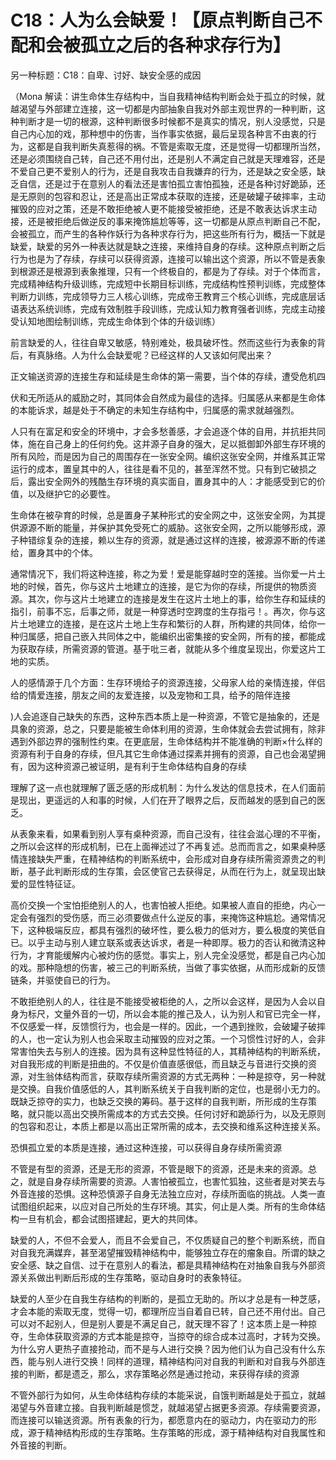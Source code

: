 # C18：人为么会缺爱！【原点判断自己不配和会被孤立之后的各种求存行为】

另一种标题：C18：自卑、讨好、缺安全感的成因

（Mona 解读：讲生命体生存结构中，当自我精神结构判断会处于孤立的时候，就越渴望与外部建立连接，这一切都是内部抽象自我对外部主观世界的一种判断，这种判断才是一切的根源，这种判断很多时候都不是真实的情况，别人没感觉，只是自己内心加的戏，那种想中的伤害，当作事实依据，最后呈现各种言不由衷的行为，这都是自我判断失真惹得的祸。不管是索取无度，还是觉得一切都理所当然，还是必须围绕自己转，自己还不用付出，还是别人不满定自己就是天理难容，还是不爱自己更不爱别人的行为，还是自我攻击自我嫌弃的行为，还是缺之安全感，缺乏自信，还是过于在意别人的看法还是害怕孤立害怕孤独，还是各种讨好跪舔，还是无原则的包容和忍让，还是高出正常成本获取的连接，还是破罐子破摔率，主动摧毁的应对之策，还是不敢拒绝被人更不能接受被拒绝，还是不敢表达诉求主动接，还是被拒绝后做逆反的事来掩饰尴尬等等，这一切都是从原点判断自己不配，会被孤立，而产生的各种作妖行为各种求存行为，把这些所有行为，概括一下就是缺爱，缺爱的另外一种表达就是缺之连接，来维持自身的存续。这种原点判断之后行为也是为了存续，存续可以获得资源，连接可以输出这个资源，所以不管是表象到根源还是根源到表象推理，只有一个终极自的，都是为了存续。对于个体而言，完成精神结构升级训练，完成短中长期目标训练，完成结构性预判训练，完成整体判断力训练，完成领导力三人核心训练，完成帝王教育三个核心训练，完成底层话语表达系统训练，完成有效制胜手段训练，完成认知力教育强者训练，完成主动接受认知地图绘制训练，完成生命体到个体的升级训练）

前言缺爱的人，往往自卑又敏感，特别难处，极具破坏性。然而这些行为表象的背后，有真脉络。人为什么会缺爱呢？已经这样的人又该如何爬出来？

正文输送资源的连接生存和延续是生命体的第一需要，当个体的存续，遭受危机四

伏和无所适从的威励之时，其同体会自然成为最佳的选择。归属感从来都是生命体的本能诉求，越是处于不确定的未知生存结构中，归属感的需求就越强烈。

人只有在富足和安全的环境中，才会多愁善感，才会追逐个体的自用，并抗拒共同体，施在自己身上的任何约免。这并源子自身的强大，足以抵御卸外部生存环境的所有风险，而是因为自己的周围存在一张安全网。编织这张安全网，并维系其正常运行的成本，置皇其中的人，往往是看不见的，甚至浑然不觉。只有到它破损之后，露出安全网外的残酷生存环境的真实面自，置身其中的人：才能感受到它的价值，以及继护它的必要性。

生命体在被孕育的时候，总是置身子某种形式的安全网之中，这张安全网，为其提供源源不断的能量，并保护其免受死亡的威胁。这张安全网，之所以能够形成，源子种错综复杂的连接，赖以生存的资源，就是通过这样的连接，被源源不断的传递给，置身其中的个体。

通常情况下，我们将这种连接，称之为爱！爱是能穿越时空的莲接。当你爱一片土地的时候，首先，你与这片土地建立的连接，是它为你的存续，所提供的物质资源。其次，你与这片土地建立的连接是发生在这片土地上的事，给你生存和延续的指引，前事不忘，后事之师，就是一种穿透时空跨度的生存指弓！。再次，你与这片土地建立的连接，是在这片土地上生存和繁衍的人群，所构建的共同体，给你一种归属感，把自己嵌入共同体之中，能编织出密集接的安全网，所有的接，都能成为获取存续，所需资源的管道。基于吡三者，就能从多个维度呈现出，你爱这片工地的实质。

人的感情源于几个方面：生存环境给子的资源连接，父母家人给的亲情连接，伴侣给的情爱连接，朋友之间的友爱连接，以及宠物和工具，给予的陪伴连接

)人会追逐自己缺失的东西，这种东西本质上是一种资源，不管它是抽象的，还是具象的资源，总之，只要是能被生命体利用的资源，生命体就会去尝试拥有，除非遇到外部边界的强制性约束。在更底层，生命体结构并不能准确的判断×什么样的资源有利于自身的存续，但凡其它生命体通过探素并拥有的资源，自己也会渴望拥有，因为这种资源己被证明，是有利于生命体结构自身的存续

理解了这一点也就理解了匮乏感的形成机制：为什么发达的信息技术，在人们面前是现出，更遥远的人和事的时候，人们在开了眼界之后，反而越发的感到自己的医乏。

从表象来看，如果看到别人享有桌种资源，而自己没有，往往会滋心理的不平衡，之所以会这样的形成机制，已在上面禅述过了不再复述。总而而言之，如果桌种感情连接缺失严重，在精神结构的判断系统中，会形成对自身存续所需资源贵之的判断，基子此判断形成的生存策，会区使官己去获得足，从而在行为上，就呈现出缺爱的显性特征证。

高价交换一个宝怕拒绝别人的人，也害怕被人拒绝。如果被人直自的拒绝，内心一定会有强烈的受伤感，而三必须要做点什么逆反的事，来掩饰这种尴尬。通常情况下，这种极端反应，都具有强烈的破坏性，要么极力的低对方，要么极度的笑低自已。以乎主动与别人建立联系或表达诉求，者是一种即厚。极力的否认和微清这种行为，才育能缓解内心被灼伤的感觉。事实上，别人完全没感觉，都是自己内心加的戏。那种隐想的伤害，被三己的判断系统，当做了事实依据，从而形成新的反馈链条，并驱使自已的行为。

不敢拒绝别人的人，往往是不能接受被柜绝的人，之所以会这样，是因为人会以自身为标尺，文量外音的一切，所以会本能的推己及人，认为别人和官已完全一样，不仅感爱一样，反馈惯行为，也会是一样的。因此，一个遇到挫败，会破罐子破摔的人，也一定认为别人也会采取主动摧毁的应对之策。一个习惯性讨好的人，会非常害怕失去与别人的连接。因为具有这种显性特征的人，其精神结构的判断系统，对自我形成的判断是扭曲的。不仅是价值直感很低，而且缺乏与音进行交换的资源，对生翁体结构而言，获取存续所需资源的方式无两种：一种是掠夺，另一种就是交换。自我价值感低的人，其判断系统关于自我判断的定位，也是弱小无力的。既缺乏掠夺的实力，也缺乏交换的筹码。基于这样的自我判断，所形成的生存策略，就只能以高出交换所需成本的方式去交换。任何讨好和跪舔行为，以及无原则的包容和忍让，本质上都是以高出正常所需的成本，去交换和维系这种连接关系。

恐惧孤立爱的本质是连接，通过这种连接，可以获得自身存续所需资源

不管是有型的资源，还是无形的资源，不管是眼下的资源，还是未来的资源。总之，就是自身存续所需要的资源。人害怕被孤立，也害忙狐独，这些者是对笑去与外音连接的恐惧。这种恐慎源子自身无法独立应对，存续所面临的挑战。人类一直试图组织起来，以应对自己所处的生存环境。其实，何止是人类。所有的生命体结构一旦有机会，都会试图搭建起，更大的共同体。

缺爱的人，不但不会爱人，而且不会爱自己，不仅质疑自己的整个判断系统，而自对自我充满媒弃，甚至渴望摧毁精神结构中，能够独立存在的瘤象自。所谓的缺之安全感、缺之自信、过于在意别人的看法，都是具精神结构在对抽象自我与外部资源关系做出判断后形成的生存策略，驱动自身时的表象特征。

缺爱的人至少在自我生存结构的判断的，是孤立无助的。所以才总是有一种芝感，才会本能的索取无度，觉得一切，都理所应当自着自已转，自己还不用付出。自己可以对不起别人，但是别人要是不满足自己，就天理不容了！这本质上是一种掠夺，生命体获取资源的方式本能是掠夺，当掠夺的综合成本过高时，才转为交换。为什么穷人更热子直接抢动，而不是与人进行交换？因为他们认为自己没有什么东西，能与别人进行交换！同样的道理，精神结构问对自我的判断和对自我与外部连接的判断，都是遗乏，那么，求存策略必然是通过抢动，来获得存续的资源

不管外部行为如何，从生命体结构存续的本能采说，自饿判断越是处于孤立，就越渴望与外音建立接。自我判断越是惯芝，就越渴望占据更多资源。存续需要资源，而连接可以输送资源。所有表象的行为，都愿意内在的驱动力，内在驱动力的形成，源于精神结构形成的生存策略。生存策略的形成，源于精神结构对自我属性和外音接的判断。